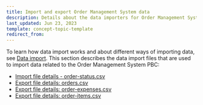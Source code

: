 ```yaml
---
title: Import and export Order Management System data
description: Details about the data importers for Order Management System
last_updated: Jun 23, 2023
template: concept-topic-template
redirect_from:
---
```

To learn how data import works and about different ways of importing data, see [Data import](/docs/dg/dev/data-import/{{page.version}}/data-import.html). This section describes the data import files that are used to import data related to the Order Management System PBC:

* [Import file details - order-status.csv](/docs/pbc/all/order-management-system/{{page.version}}/base-shop/import-and-export-data/import-file-details-order-status.csv.html)
* [Export file details: orders.csv](/docs/pbc/all/order-management-system/{{page.version}}/base-shop/import-and-export-data/orders-data-export/export-file-details-orders.csv.html)
* [Export file details: order-expenses.csv](/docs/pbc/all/order-management-system/{{page.version}}/base-shop/import-and-export-data/orders-data-export/export-file-details-order-expenses.csv.html)
* [Export file details: order-items.csv](/docs/pbc/all/order-management-system/{{page.version}}/base-shop/import-and-export-data/orders-data-export/export-file-details-order-items.csv.html)
